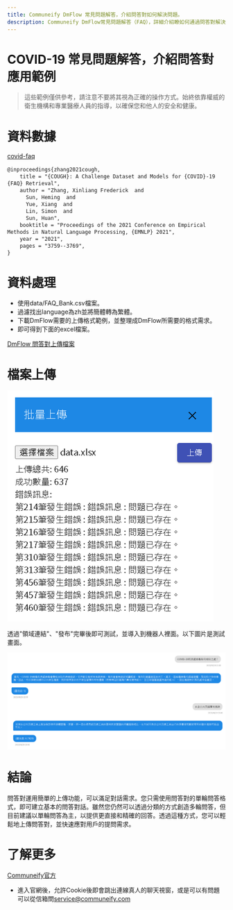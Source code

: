 ```yaml
---
title: Communeify DmFlow 常見問題解答，介紹問答對如何解決問題。
description: Communeify DmFlow常見問題解答（FAQ），詳細介紹瞭如何通過問答對解決問題。了解如何利用問答對快速解答常見問題，提供準確的解決方案。優化問題解決流程，提升用戶滿意度。
---
```


# COVID-19 常見問題解答，介紹問答對應用範例

> 這些範例僅供參考，請注意不要將其視為正確的操作方式。始終依靠權威的衛生機構和專業醫療人員的指導，以確保您和他人的安全和健康。

# 資料數據

<a href="https://github.com/sunlab-osu/covid-faq" target="_blank">covid-faq</a>

```
@inproceedings{zhang2021cough,
    title = "{COUGH}: A Challenge Dataset and Models for {COVID}-19 {FAQ} Retrieval",
    author = "Zhang, Xinliang Frederick  and
      Sun, Heming  and
      Yue, Xiang  and
      Lin, Simon  and
      Sun, Huan",
    booktitle = "Proceedings of the 2021 Conference on Empirical Methods in Natural Language Processing, {EMNLP} 2021",
    year = "2021",
    pages = "3759--3769",
}
```
# 資料處理

- 使用data/FAQ_Bank.csv檔案。
- 過濾找出language為zh並將簡體轉為繁體。
- 下載DmFlow需要的上傳格式範例，並整理成DmFlow所需要的格式需求。
- 即可得到下面的excel檔案。

[DmFlow 問答對上傳檔案](../../../../../../files/xlsx/faq-covid-19.xlsx "DmFlow 問答對上傳COVID-19檔案")

# 檔案上傳

![DmFlow 問答對上傳檔案](../../../../../../images/tw/domain-example-covid-upload.png "DmFlow 問答對上傳檔案")

透過"領域連結"、"發布"完畢後即可測試，並導入到機器人裡面。以下圖片是測試畫面。

![DmFlow 問答對測試](../../../../../../images/tw/domain-example-covid-test.png "DmFlow 問答對測試")

# 結論

問答對運用簡單的上傳功能，可以滿足對話需求。您只需使用問答對的單輪問答格式，即可建立基本的問答對話。雖然您仍然可以透過分類的方式創造多輪問答，但目前建議以單輪問答為主，以提供更直接和精確的回答。透過這種方式，您可以輕鬆地上傳問答對，並快速應對用戶的提問需求。

# 了解更多

[Communeify官方](https://communeify.com/)

- 進入官網後，允許Cookie後即會跳出連線真人的聊天視窗，或是可以有問題可以從信箱問<service@communeify.com>

